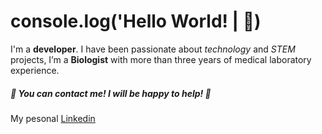 # console.log('Hello World! | 👋)
I'm a __developer__.
I have been passionate about _technology_ and _STEM_ projects, I’m a __Biologist__ with more than three years of medical laboratory experience.
##### 💬 You can contact me!  I will be happy to help! 👯

My pesonal [Linkedin](www.linkedin.com/in/gabrielamendozal)
<!--
**GabrielaMendozal/GabrielaMendozal** is a ✨ _special_ ✨ repository because its `README.md` (this file) appears on your GitHub profile.

Here are some ideas to get you started:

- 🔭 I’m currently working on ...
- 🌱 I’m currently learning ...
- 👯 I’m looking to collaborate on ...
- 🤔 I’m looking for help with ...
- 💬 Ask me about ...
- 📫 How to reach me: ...
- 😄 Pronouns: ...
- ⚡ Fun fact: ...
-->
